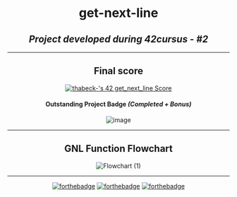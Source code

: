 <h1 align=center>
	<b>get-next-line</b>
</h1>

<h2 align=center>
	 <i> Project developed during 42cursus - #2</i>
</h2>

---
<div align=center>
<h2>
	Final score
</h2>
  
[![thabeck-'s 42 get_next_line Score](https://badge42.vercel.app/api/v2/cl2hoyg3r006009lf8tkpldta/project/2580332)](https://github.com/JaeSeoKim/badge42)

  <h4>Outstanding Project Badge <i>(Completed + Bonus) </i></h4>
  
![image](https://user-images.githubusercontent.com/83835069/168316741-94ac2584-2cf2-4e60-a365-a336988580cf.png)

---
  
<h2>
	GNL Function Flowchart
</h2>
  
  ![Flowchart (1)](https://user-images.githubusercontent.com/83835069/168317079-4ce81caf-37f0-4159-a158-f814a8df9c3b.jpg)

  ---

  [![forthebadge](https://forthebadge.com/images/badges/made-with-c.svg)](https://forthebadge.com) 
  [![forthebadge](https://forthebadge.com/images/badges/built-with-love.svg)](https://forthebadge.com) 
  [![forthebadge](https://forthebadge.com/images/badges/powered-by-coffee.svg)](https://forthebadge.com)
 
</div>
